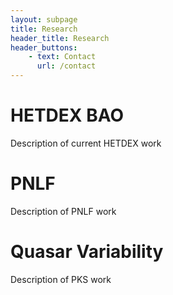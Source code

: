 ```yaml
---
layout: subpage
title: Research
header_title: Research
header_buttons:
    - text: Contact
      url: /contact
---
```


# HETDEX BAO

Description of current HETDEX work

# PNLF

Description of PNLF work

# Quasar Variability

Description of PKS work
